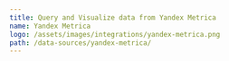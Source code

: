 ```yaml
---
title: Query and Visualize data from Yandex Metrica
name: Yandex Metrica
logo: /assets/images/integrations/yandex-metrica.png
path: /data-sources/yandex-metrica/
---
```

